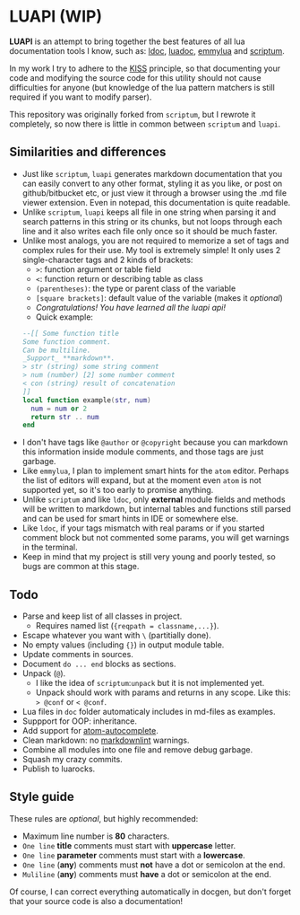 # LUAPI (WIP)

**LUAPI** is an attempt to bring together the best features of all lua
documentation tools I know, such as: [ldoc][], [luadoc][], [emmylua][] and
[scriptum][].

In my work I try to adhere to the [KISS][] principle, so that documenting your
code and modifying the source code for this utility should not cause
difficulties for anyone (but knowledge of the lua pattern matchers is still
required if you want to modify parser).

This repository was originally forked from `scriptum`, but I rewrote it
completely, so now there is little in common between `scriptum` and `luapi`.

## Similarities and differences

- Just like `scriptum`, `luapi` generates markdown documentation that you can
  easily convert to any other format, styling it as you like, or post on
  github/bitbucket etc, or just view it through a browser using the .md file
  viewer extension. Even in notepad, this documentation is quite readable.
- Unlike `scriptum`, `luapi` keeps all file in one string when parsing it and
  search patterns in this string or its chunks, but not loops through each
  line and it also writes each file only once so it should be much faster.
- Unlike most analogs, you are not required to memorize a set of tags and
  complex rules for their use. My tool is extremely simple! It only uses 2
  single-character tags and 2 kinds of brackets:
  - `>`: function argument or table field
  - `<`: function return or describing table as class
  - `(parentheses)`: the type or parent class of the variable
  - `[square brackets]`: default value of the variable (makes it _optional_)
  - _Congratulations! You have learned all the luapi api!_
  - Quick example:
  ```lua
  --[[ Some function title
  Some function comment.
  Can be multiline.
  _Support_ **markdown**.
  > str (string) some string comment
  > num (number) [2] some number comment
  < con (string) result of concatenation
  ]]
  local function example(str, num)
    num = num or 2
    return str .. num
  end
  ```
- I don't have tags like `@author` or `@copyright` because you can markdown this
  information inside module comments, and those tags are just garbage.
- Like `emmylua`, I plan to implement smart hints for the `atom` editor. Perhaps
  the list of editors will expand, but at the moment even `atom` is not
  supported yet, so it's too early to promise anything.
- Unlike `scriptum` and like `ldoc`, only **external** module fields and methods
  will be written to markdown, but internal tables and functions still parsed
  and can be used for smart hints in IDE or somewhere else.
- Like `ldoc`, if your tags mismatch with real params or if you started comment
  block but not commented some params, you will get warnings in the terminal.
- Keep in mind that my project is still very young and poorly tested, so bugs
  are common at this stage.

## Todo

- Parse and keep list of all classes in project.
  - Requires named list (`{reqpath = classname,...}`).
- Escape whatever you want with `\` (partitially done).
- No empty values (including `{}`) in output module table.
- Update comments in sources.
- Document `do ... end` blocks as sections.
- Unpack (`@`).
  - I like the idea of `scriptum`:`unpack` but it is not implemented yet.
  - Unpack should work with params and returns in any scope.
    Like this: `> @conf` or `< @conf`.
- Lua files in `doc` folder automaticaly includes in md-files as examples.
- Suppport for OOP: inheritance.
- Add support for [atom-autocomplete][].
- Clean markdown: no [markdownlint][] warnings.
- Combine all modules into one file and remove debug garbage.
- Squash my crazy commits.
- Publish to luarocks.

## Style guide

These rules are _optional_, but highly recommended:

- Maximum line number is **80** characters.
- `One line` **title** comments must start with **uppercase** letter.
- `One line` **parameter** comments must start with a **lowercase**.
- `One line` (**any**) comments must **not** have a dot or semicolon at the end.
- `Muliline` (**any**) comments must **have** a dot or semicolon at the end.

Of course, I can correct everything automatically in docgen, but don't forget
that your source code is also a documentation!

[KISS]: https://en.wikipedia.org/wiki/KISS_principle
[ldoc]: https://stevedonovan.github.io/ldoc/manual/doc.md.html
[luadoc]: https://keplerproject.github.io/luadoc
[scriptum]: https://github.com/charlesmallah/lua-scriptum
[emmylua]: https://github.com/EmmyLua
[markdownlint]: https://github.com/DavidAnson/markdownlint
[atom-autocomplete]: https://github.com/dapetcu21/atom-autocomplete-lua
